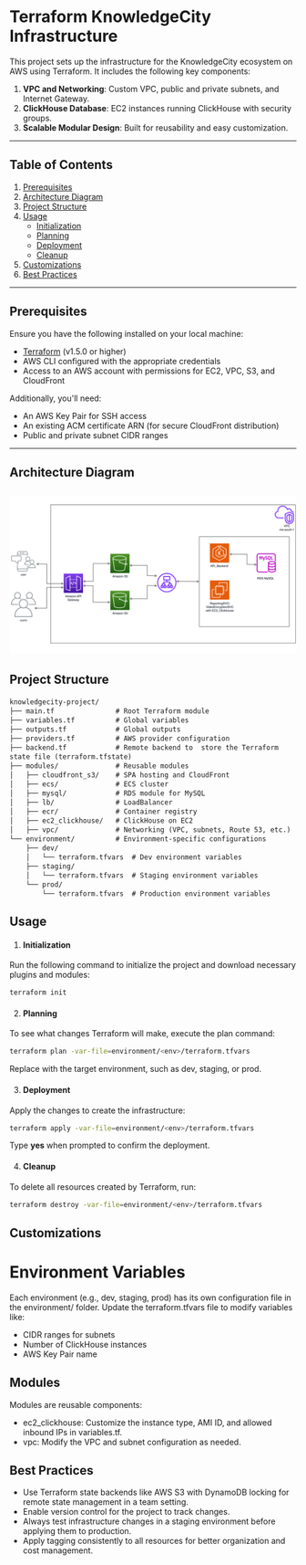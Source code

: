 # **Terraform KnowledgeCity Infrastructure**

This project sets up the infrastructure for the KnowledgeCity ecosystem on AWS using Terraform. It includes the following key components:

1. **VPC and Networking**: Custom VPC, public and private subnets, and Internet Gateway.
2. **ClickHouse Database**: EC2 instances running ClickHouse with security groups.
3. **Scalable Modular Design**: Built for reusability and easy customization.

---

## **Table of Contents**
1. [Prerequisites](#prerequisites)
2. [Architecture Diagram](#architecture)
3. [Project Structure](#project-structure)
4. [Usage](#usage)
   - [Initialization](#initialization)
   - [Planning](#planning)
   - [Deployment](#deployment)
   - [Cleanup](#cleanup)
5. [Customizations](#customizations)
6. [Best Practices](#best-practices)

---

## **Prerequisites**

Ensure you have the following installed on your local machine:
- [Terraform](https://www.terraform.io/downloads) (v1.5.0 or higher)
- AWS CLI configured with the appropriate credentials
- Access to an AWS account with permissions for EC2, VPC, S3, and CloudFront

Additionally, you'll need:
- An AWS Key Pair for SSH access
- An existing ACM certificate ARN (for secure CloudFront distribution)
- Public and private subnet CIDR ranges

---

## **Architecture Diagram**
![knowledge-city-arch-diagram](arch_diagram.png)
---

## **Project Structure**
```plaintext
knowledgecity-project/
├── main.tf               # Root Terraform module
├── variables.tf          # Global variables
├── outputs.tf            # Global outputs
├── providers.tf          # AWS provider configuration
├── backend.tf            # Remote backend to  store the Terraform state file (terraform.tfstate)
├── modules/              # Reusable modules
│   ├── cloudfront_s3/    # SPA hosting and CloudFront
│   ├── ecs/              # ECS cluster
│   ├── mysql/            # RDS module for MySQL
│   ├── lb/               # LoadBalancer
│   ├── ecr/              # Container registry
│   ├── ec2_clickhouse/   # ClickHouse on EC2
│   ├── vpc/              # Networking (VPC, subnets, Route 53, etc.)
└── environment/          # Environment-specific configurations
    ├── dev/
    │   └── terraform.tfvars  # Dev environment variables
    ├── staging/
    │   └── terraform.tfvars  # Staging environment variables
    └── prod/
        └── terraform.tfvars  # Production environment variables
```


## **Usage**
1. #### **Initialization**

Run the following command to initialize the project and download necessary plugins and modules:
```bash
terraform init
```
2. #### **Planning**

To see what changes Terraform will make, execute the plan command:
```bash
terraform plan -var-file=environment/<env>/terraform.tfvars
```
Replace <env> with the target environment, such as dev, staging, or prod.

3. #### **Deployment**

Apply the changes to create the infrastructure:
```bash
terraform apply -var-file=environment/<env>/terraform.tfvars
```
Type **yes** when prompted to confirm the deployment.


4. #### **Cleanup**

To delete all resources created by Terraform, run:
```bash
terraform destroy -var-file=environment/<env>/terraform.tfvars
```

## **Customizations**
# Environment Variables

Each environment (e.g., dev, staging, prod) has its own configuration file in the environment/ folder. Update the terraform.tfvars file to modify variables like:

- CIDR ranges for subnets
- Number of ClickHouse instances
- AWS Key Pair name

## **Modules**

Modules are reusable components:

- ec2_clickhouse: Customize the instance type, AMI ID, and allowed inbound IPs in variables.tf.
- vpc: Modify the VPC and subnet configuration as needed.

## **Best Practices**

- Use Terraform state backends like AWS S3 with DynamoDB locking for remote state management in a team setting.
- Enable version control for the project to track changes.
- Always test infrastructure changes in a staging environment before applying them to production.
- Apply tagging consistently to all resources for better organization and cost management.
